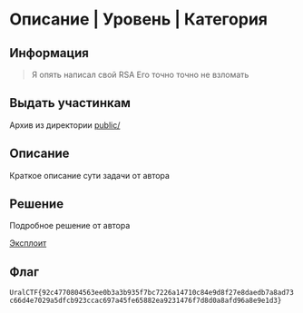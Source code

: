 # Описание | Уровень | Категория

## Информация

> Я опять написал свой RSA 
> Его точно точно не взломать 

## Выдать участинкам

Архив из директории [public/](public/) 

## Описание

Краткое описание сути задачи от автора

## Решение

Подробное решение от автора

[Эксплоит](solve/solve.ipynb)

## Флаг

`UralCTF{92c4770804563ee0b3a3b935f7bc7226a14710c84e9d8f27e8daedb7a8ad73c66d4e7029a5dfcb923ccac697a45fe65882ea9231476f7d8d0a8afd96a8e9e1d3}`